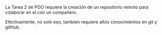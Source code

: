 La Tarea 2 de POO requiere la creación de un repositorio remoto para colaborar en el con un compañero. 

Efectivamente, no solo eso, tambien requiere altos conocimientos en git y gitHub.